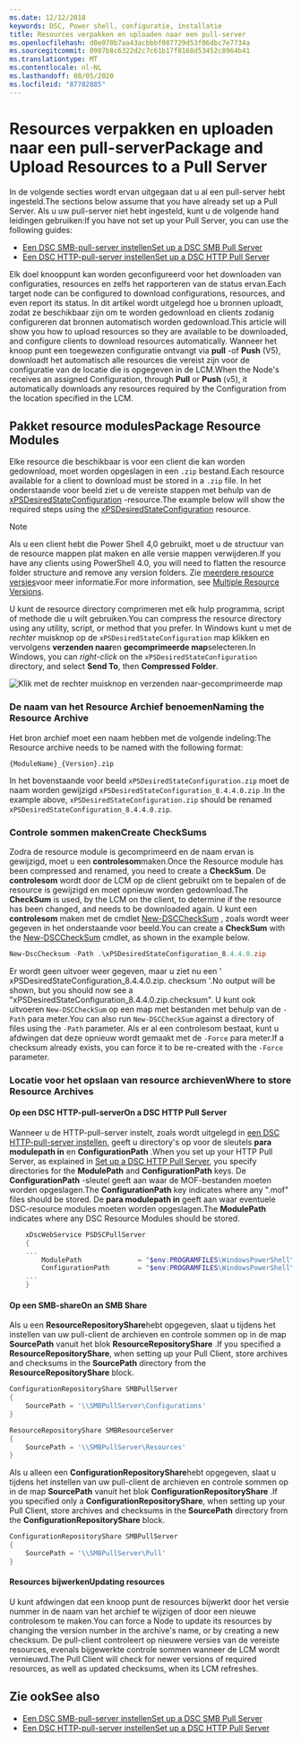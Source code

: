 ```yaml
---
ms.date: 12/12/2018
keywords: DSC, Power shell, configuratie, installatie
title: Resources verpakken en uploaden naar een pull-server
ms.openlocfilehash: d0e070b7aa43acbbbf087729d53f06dbc7e7734a
ms.sourcegitcommit: 0907b8c6322d2c7c61b17f8168d53452c8964b41
ms.translationtype: MT
ms.contentlocale: nl-NL
ms.lasthandoff: 08/05/2020
ms.locfileid: "87782885"
---
```

# <a name="package-and-upload-resources-to-a-pull-server"></a><span data-ttu-id="3d25f-103">Resources verpakken en uploaden naar een pull-server</span><span class="sxs-lookup"><span data-stu-id="3d25f-103">Package and Upload Resources to a Pull Server</span></span>

<span data-ttu-id="3d25f-104">In de volgende secties wordt ervan uitgegaan dat u al een pull-server hebt ingesteld.</span><span class="sxs-lookup"><span data-stu-id="3d25f-104">The sections below assume that you have already set up a Pull Server.</span></span> <span data-ttu-id="3d25f-105">Als u uw pull-server niet hebt ingesteld, kunt u de volgende hand leidingen gebruiken:</span><span class="sxs-lookup"><span data-stu-id="3d25f-105">If you have not set up your Pull Server, you can use the following guides:</span></span>

- [<span data-ttu-id="3d25f-106">Een DSC SMB-pull-server instellen</span><span class="sxs-lookup"><span data-stu-id="3d25f-106">Set up a DSC SMB Pull Server</span></span>](pullServerSmb.md)
- [<span data-ttu-id="3d25f-107">Een DSC HTTP-pull-server instellen</span><span class="sxs-lookup"><span data-stu-id="3d25f-107">Set up a DSC HTTP Pull Server</span></span>](pullServer.md)

<span data-ttu-id="3d25f-108">Elk doel knooppunt kan worden geconfigureerd voor het downloaden van configuraties, resources en zelfs het rapporteren van de status ervan.</span><span class="sxs-lookup"><span data-stu-id="3d25f-108">Each target node can be configured to download configurations, resources, and even report its status.</span></span> <span data-ttu-id="3d25f-109">In dit artikel wordt uitgelegd hoe u bronnen uploadt, zodat ze beschikbaar zijn om te worden gedownload en clients zodanig configureren dat bronnen automatisch worden gedownload.</span><span class="sxs-lookup"><span data-stu-id="3d25f-109">This article will show you how to upload resources so they are available to be downloaded, and configure clients to download resources automatically.</span></span> <span data-ttu-id="3d25f-110">Wanneer het knoop punt een toegewezen configuratie ontvangt via **pull** -of **Push** (V5), downloadt het automatisch alle resources die vereist zijn voor de configuratie van de locatie die is opgegeven in de LCM.</span><span class="sxs-lookup"><span data-stu-id="3d25f-110">When the Node's receives an assigned Configuration, through **Pull** or **Push** (v5), it automatically downloads any resources required by the Configuration from the location specified in the LCM.</span></span>

## <a name="package-resource-modules"></a><span data-ttu-id="3d25f-111">Pakket resource modules</span><span class="sxs-lookup"><span data-stu-id="3d25f-111">Package Resource Modules</span></span>

<span data-ttu-id="3d25f-112">Elke resource die beschikbaar is voor een client die kan worden gedownload, moet worden opgeslagen in een `.zip` bestand.</span><span class="sxs-lookup"><span data-stu-id="3d25f-112">Each resource available for a client to download must be stored in a `.zip` file.</span></span> <span data-ttu-id="3d25f-113">In het onderstaande voor beeld ziet u de vereiste stappen met behulp van de [xPSDesiredStateConfiguration](https://www.powershellgallery.com/packages/xPSDesiredStateConfiguration/8.4.0.0) -resource.</span><span class="sxs-lookup"><span data-stu-id="3d25f-113">The example below will show the required steps using the [xPSDesiredStateConfiguration](https://www.powershellgallery.com/packages/xPSDesiredStateConfiguration/8.4.0.0) resource.</span></span>

> [!NOTE]
> <span data-ttu-id="3d25f-114">Als u een client hebt die Power Shell 4,0 gebruikt, moet u de structuur van de resource mappen plat maken en alle versie mappen verwijderen.</span><span class="sxs-lookup"><span data-stu-id="3d25f-114">If you have any clients using PowerShell 4.0, you will need to flatten the resource folder structure and remove any version folders.</span></span> <span data-ttu-id="3d25f-115">Zie [meerdere resource versies](../configurations/import-dscresource.md#multiple-resource-versions)voor meer informatie.</span><span class="sxs-lookup"><span data-stu-id="3d25f-115">For more information, see [Multiple Resource Versions](../configurations/import-dscresource.md#multiple-resource-versions).</span></span>

<span data-ttu-id="3d25f-116">U kunt de resource directory comprimeren met elk hulp programma, script of methode die u wilt gebruiken.</span><span class="sxs-lookup"><span data-stu-id="3d25f-116">You can compress the resource directory using any utility, script, or method that you prefer.</span></span> <span data-ttu-id="3d25f-117">In Windows kunt u met de _rechter_ muisknop op de `xPSDesiredStateConfiguration` map klikken en vervolgens **verzenden naar**en **gecomprimeerde map**selecteren.</span><span class="sxs-lookup"><span data-stu-id="3d25f-117">In Windows, you can _right-click_ on the `xPSDesiredStateConfiguration` directory, and select **Send To**, then **Compressed Folder**.</span></span>

![Klik met de rechter muisknop en verzenden naar-gecomprimeerde map](media/package-upload-resources/right-click.gif)

### <a name="naming-the-resource-archive"></a><span data-ttu-id="3d25f-119">De naam van het Resource Archief benoemen</span><span class="sxs-lookup"><span data-stu-id="3d25f-119">Naming the Resource Archive</span></span>

<span data-ttu-id="3d25f-120">Het bron archief moet een naam hebben met de volgende indeling:</span><span class="sxs-lookup"><span data-stu-id="3d25f-120">The Resource archive needs to be named with the following format:</span></span>

```
{ModuleName}_{Version}.zip
```

<span data-ttu-id="3d25f-121">In het bovenstaande voor beeld `xPSDesiredStateConfiguration.zip` moet de naam worden gewijzigd `xPSDesiredStateConfiguration_8.4.4.0.zip` .</span><span class="sxs-lookup"><span data-stu-id="3d25f-121">In the example above, `xPSDesiredStateConfiguration.zip` should be renamed `xPSDesiredStateConfiguration_8.4.4.0.zip`.</span></span>

### <a name="create-checksums"></a><span data-ttu-id="3d25f-122">Controle sommen maken</span><span class="sxs-lookup"><span data-stu-id="3d25f-122">Create CheckSums</span></span>

<span data-ttu-id="3d25f-123">Zodra de resource module is gecomprimeerd en de naam ervan is gewijzigd, moet u een **controlesom**maken.</span><span class="sxs-lookup"><span data-stu-id="3d25f-123">Once the Resource module has been compressed and renamed, you need to create a **CheckSum**.</span></span> <span data-ttu-id="3d25f-124">De **controlesom** wordt door de LCM op de client gebruikt om te bepalen of de resource is gewijzigd en moet opnieuw worden gedownload.</span><span class="sxs-lookup"><span data-stu-id="3d25f-124">The **CheckSum** is used, by the LCM on the client, to determine if the resource has been changed, and needs to be downloaded again.</span></span> <span data-ttu-id="3d25f-125">U kunt een **controlesom** maken met de cmdlet [New-DSCCheckSum](/powershell/module/PSDesiredStateConfiguration/New-DSCCheckSum) , zoals wordt weer gegeven in het onderstaande voor beeld.</span><span class="sxs-lookup"><span data-stu-id="3d25f-125">You can create a **CheckSum** with the [New-DSCCheckSum](/powershell/module/PSDesiredStateConfiguration/New-DSCCheckSum) cmdlet, as shown in the example below.</span></span>

```powershell
New-DscChecksum -Path .\xPSDesiredStateConfiguration_8.4.4.0.zip
```

<span data-ttu-id="3d25f-126">Er wordt geen uitvoer weer gegeven, maar u ziet nu een ' xPSDesiredStateConfiguration_8.4.4.0.zip. checksum '.</span><span class="sxs-lookup"><span data-stu-id="3d25f-126">No output will be shown, but you should now see a "xPSDesiredStateConfiguration_8.4.4.0.zip.checksum".</span></span> <span data-ttu-id="3d25f-127">U kunt ook uitvoeren `New-DSCCheckSum` op een map met bestanden met behulp van de `-Path` para meter.</span><span class="sxs-lookup"><span data-stu-id="3d25f-127">You can also run `New-DSCCheckSum` against a directory of files using the `-Path` parameter.</span></span> <span data-ttu-id="3d25f-128">Als er al een controlesom bestaat, kunt u afdwingen dat deze opnieuw wordt gemaakt met de `-Force` para meter.</span><span class="sxs-lookup"><span data-stu-id="3d25f-128">If a checksum already exists, you can force it to be re-created with the `-Force` parameter.</span></span>

### <a name="where-to-store-resource-archives"></a><span data-ttu-id="3d25f-129">Locatie voor het opslaan van resource archieven</span><span class="sxs-lookup"><span data-stu-id="3d25f-129">Where to store Resource Archives</span></span>

#### <a name="on-a-dsc-http-pull-server"></a><span data-ttu-id="3d25f-130">Op een DSC HTTP-pull-server</span><span class="sxs-lookup"><span data-stu-id="3d25f-130">On a DSC HTTP Pull Server</span></span>

<span data-ttu-id="3d25f-131">Wanneer u de HTTP-pull-server instelt, zoals wordt uitgelegd in [een DSC HTTP-pull-server instellen](pullServer.md), geeft u directory's op voor de sleutels **para modulepath in** en **ConfigurationPath** .</span><span class="sxs-lookup"><span data-stu-id="3d25f-131">When you set up your HTTP Pull Server, as explained in [Set up a DSC HTTP Pull Server](pullServer.md), you specify directories for the **ModulePath** and **ConfigurationPath** keys.</span></span> <span data-ttu-id="3d25f-132">De **ConfigurationPath** -sleutel geeft aan waar de MOF-bestanden moeten worden opgeslagen.</span><span class="sxs-lookup"><span data-stu-id="3d25f-132">The **ConfigurationPath** key indicates where any ".mof" files should be stored.</span></span> <span data-ttu-id="3d25f-133">De **para modulepath in** geeft aan waar eventuele DSC-resource modules moeten worden opgeslagen.</span><span class="sxs-lookup"><span data-stu-id="3d25f-133">The **ModulePath** indicates where any DSC Resource Modules should be stored.</span></span>

```powershell
    xDscWebService PSDSCPullServer
    {
    ...
        ModulePath              = "$env:PROGRAMFILES\WindowsPowerShell\DscService\Modules"
        ConfigurationPath       = "$env:PROGRAMFILES\WindowsPowerShell\DscService\Configuration"
    ...
    }

```

#### <a name="on-an-smb-share"></a><span data-ttu-id="3d25f-134">Op een SMB-share</span><span class="sxs-lookup"><span data-stu-id="3d25f-134">On an SMB Share</span></span>

<span data-ttu-id="3d25f-135">Als u een **ResourceRepositoryShare**hebt opgegeven, slaat u tijdens het instellen van uw pull-client de archieven en controle sommen op in de map **SourcePath** vanuit het blok **ResourceRepositoryShare** .</span><span class="sxs-lookup"><span data-stu-id="3d25f-135">If you specified a **ResourceRepositoryShare**, when setting up your Pull Client, store archives and checksums in the **SourcePath** directory from the **ResourceRepositoryShare** block.</span></span>

```powershell
ConfigurationRepositoryShare SMBPullServer
{
    SourcePath = '\\SMBPullServer\Configurations'
}

ResourceRepositoryShare SMBResourceServer
{
    SourcePath = '\\SMBPullServer\Resources'
}
```

<span data-ttu-id="3d25f-136">Als u alleen een **ConfigurationRepositoryShare**hebt opgegeven, slaat u tijdens het instellen van uw pull-client de archieven en controle sommen op in de map **SourcePath** vanuit het blok **ConfigurationRepositoryShare** .</span><span class="sxs-lookup"><span data-stu-id="3d25f-136">If you specified only a **ConfigurationRepositoryShare**, when setting up your Pull Client, store archives and checksums in the **SourcePath** directory from the **ConfigurationRepositoryShare** block.</span></span>

```powershell
ConfigurationRepositoryShare SMBPullServer
{
    SourcePath = '\\SMBPullServer\Pull'
}
```

#### <a name="updating-resources"></a><span data-ttu-id="3d25f-137">Resources bijwerken</span><span class="sxs-lookup"><span data-stu-id="3d25f-137">Updating resources</span></span>

<span data-ttu-id="3d25f-138">U kunt afdwingen dat een knoop punt de resources bijwerkt door het versie nummer in de naam van het archief te wijzigen of door een nieuwe controlesom te maken.</span><span class="sxs-lookup"><span data-stu-id="3d25f-138">You can force a Node to update its resources by changing the version number in the archive's name, or by creating a new checksum.</span></span> <span data-ttu-id="3d25f-139">De pull-client controleert op nieuwere versies van de vereiste resources, evenals bijgewerkte controle sommen wanneer de LCM wordt vernieuwd.</span><span class="sxs-lookup"><span data-stu-id="3d25f-139">The Pull Client will check for newer versions of required resources, as well as updated checksums, when its LCM refreshes.</span></span>

## <a name="see-also"></a><span data-ttu-id="3d25f-140">Zie ook</span><span class="sxs-lookup"><span data-stu-id="3d25f-140">See also</span></span>

- [<span data-ttu-id="3d25f-141">Een DSC SMB-pull-server instellen</span><span class="sxs-lookup"><span data-stu-id="3d25f-141">Set up a DSC SMB Pull Server</span></span>](pullServerSmb.md)
- [<span data-ttu-id="3d25f-142">Een DSC HTTP-pull-server instellen</span><span class="sxs-lookup"><span data-stu-id="3d25f-142">Set up a DSC HTTP Pull Server</span></span>](pullServer.md)
